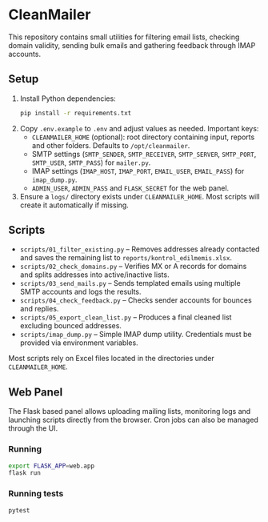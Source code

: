 # CleanMailer

This repository contains small utilities for filtering email lists, checking domain validity, sending bulk emails and gathering feedback through IMAP accounts.

## Setup

1. Install Python dependencies:
   ```bash
   pip install -r requirements.txt
   ```
2. Copy `.env.example` to `.env` and adjust values as needed. Important keys:
   - `CLEANMAILER_HOME` (optional): root directory containing input, reports and other folders. Defaults to `/opt/cleanmailer`.
   - SMTP settings (`SMTP_SENDER`, `SMTP_RECEIVER`, `SMTP_SERVER`, `SMTP_PORT`, `SMTP_USER`, `SMTP_PASS`) for `mailer.py`.
   - IMAP settings (`IMAP_HOST`, `IMAP_PORT`, `EMAIL_USER`, `EMAIL_PASS`) for `imap_dump.py`.
   - `ADMIN_USER`, `ADMIN_PASS` and `FLASK_SECRET` for the web panel.
3. Ensure a `logs/` directory exists under `CLEANMAILER_HOME`. Most scripts will create it automatically if missing.

## Scripts

- `scripts/01_filter_existing.py` – Removes addresses already contacted and saves the remaining list to `reports/kontrol_edilmemis.xlsx`.
- `scripts/02_check_domains.py` – Verifies MX or A records for domains and splits addresses into active/inactive lists.
- `scripts/03_send_mails.py` – Sends templated emails using multiple SMTP accounts and logs the results.
- `scripts/04_check_feedback.py` – Checks sender accounts for bounces and replies.
- `scripts/05_export_clean_list.py` – Produces a final cleaned list excluding bounced addresses.
- `scripts/imap_dump.py` – Simple IMAP dump utility. Credentials must be provided via environment variables.

Most scripts rely on Excel files located in the directories under `CLEANMAILER_HOME`.

## Web Panel

The Flask based panel allows uploading mailing lists, monitoring logs and launching
scripts directly from the browser. Cron jobs can also be managed through the UI.

### Running

```bash
export FLASK_APP=web.app
flask run
```

### Running tests

```bash
pytest
```
